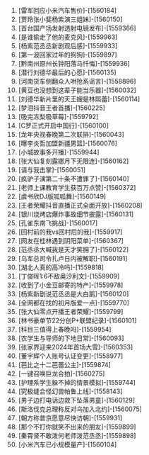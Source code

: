 
1. [雷军回应小米汽车售价]-[1560184]
1. [贾玲张小斐杨紫演三姐妹]-[1560150]
1. [首台国产场发射透射电镜发布]-[1559366]
1. [是谁偷走了他的麦克风]-[1559963]
1. [杨紫范丞丞新剧观后感]-[1559933]
1. [第一波回家过年的狗狗]-[1559897]
1. [黔南州原州长钟阳落马忏悔]-[1559936]
1. [潜行刘德华最后的心愿]-[1560135]
1. [河南货车侧翻众人哄抢系谣言]-[1558896]
1. [黄豆也没想到这辈子能当乐器]-[1560032]
1. [刘德华新片里的天王嫂是林熙蕾]-[1560114]
1. [梦泪抖音王者首播]-[1560225]
1. [吸完冻梨吸草莓]-[1559792]
1. [C罗正式开启中国行]-[1560100]
1. [龙年央视春晚第二次联排]-[1560043]
1. [曝李炎哲加盟新疆男篮]-[1560076]
1. [小城故事多开播]-[1559944]
1. [张大仙复刻露娜月下无限连]-[1560162]
1. [请与我击掌]-[1560051]
1. [疯驴子演第二十条不遭罪了]-[1560140]
1. [老师上课教育学生获百万点赞]-[1560372]
1. [虞书欣DJ版呱呱舞]-[1560149]
1. [王者荣耀抖音直播正式全面开放]-[1560208]
1. [银川烧烤店爆炸事故细节披露]-[1560131]
1. [孔雀东南飞挑战]-[1560017]
1. [回村前的我vs回村后的我]-[1559917]
1. [网友在桂林遇到阴阳菜单]-[1560367]
1. [范丞丞大喊我是天才笑拥了]-[1560122]
1. [乌军总司令扎卢日内被解职]-[1560191]
1. [湖北人真的高冷吗]-[1559818]
1. [丁俊晖1:6不敌奥沙利文]-[1559909]
1. [收到了小金豆邮寄的特产]-[1559978]
1. [杨紫新剧说范丞丞是大白鹅]-[1560120]
1. [全网都在找的初月版爱一点]-[1559770]
1. [张大仙零点开播王者荣耀]-[1559799]
1. [林书豪单节22分创P+联盟纪录]-[1560101]
1. [科目三值得上春晚吗]-[1559954]
1. [农学生与导师的下地日常]-[1560093]
1. [张家界迎来2024年首场大雪]-[1560353]
1. [董宇辉个人账号认证变更]-[1558977]
1. [芭比之十二芭蕾公主]-[1559874]
1. [一键召唤巨龙合拍]-[1560275]
1. [护理系学生躲不掉的情景模拟]-[1559744]
1. [究极缝合怪幻兽帕鲁上线]-[1558143]
1. [男子边打电话边救下坠落男童]-[1560129]
1. [斯洛伐克总理称反对乌加入北约]-[1560075]
1. [朝方称普京愿意尽快访朝]-[1559931]
1. [那个不打你就笑不出来的朋友]-[1559899]
1. [秦霄贤不敢泼何老师泼范丞丞]-[1559898]
1. [小米汽车已小规模量产]-[1560104]